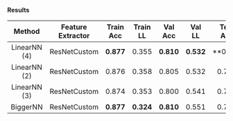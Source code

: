 **Results**
  
| Method             |   Feature Extractor   | Train Acc | Train LL  |  Val Acc  |   Val LL  |  Test Acc |  Test LL  |   Cmp LL   |
| :----------------: | :-------------------: | :-------: | :-------: | :-------: | :-------: | :-------: | :-------: | :--------: |
| LinearNN (4)       | ResNetCustom          | **0.877** |   0.355   | **0.810** | **0.532** | **0.800   | **0.516** |
| LinearNN (2)       | ResNetCustom          |   0.876   |   0.358   |   0.805   |   0.532   |   0.796   |   0.524   |            |
| LinearNN (3)       | ResNetCustom          |   0.874   |   0.353   |   0.800   |   0.541   |   0.796   |   0.526   |            |
| BiggerNN           | ResNetCustom          | **0.877** | **0.324** | **0.810** |   0.551   |   0.799   |   0.541   |            |

